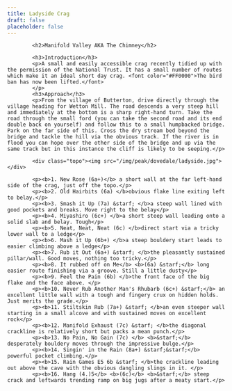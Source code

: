 ```yaml
---
title: Ladyside Crag
draft: false
placeholder: false
---
```



            <h2>Manifold Valley AKA The Chimney</h2>

            <h3>Introduction</h3>
            <p>A small and easily accessible crag recently tidied up with the permission of the National Trust. It has a small number of routes which make it an ideal short day crag. <font color="#FF0000">The bird ban has now been lifted.</font>
            </p>
            <h3>Approach</h3>
            <p>From the village of Butterton, drive directly through the village heading for Wetton Mill. The road descends a very steep hill and immediately at the bottom is a sharp right-hand turn. Take the road through the small ford (you can take the second road and its end double back on yourself) and follow this to a small humpbacked bridge. Park on the far side of this. Cross the dry stream bed beyond the bridge and tackle the hill via the obvious track. If the river is in flood you can hope over the other side of the bridge and up via the same track but in this instance the cliff is likely to be seeping.</p>

            <div class="topo"><img src="/img/peak/dovedale/ladyside.jpg"></div>

            <p><b>1. New Rose (6a+)</b> a short wall at the far left-hand side of the crag, just off the topo.</p>
            <p><b>2. Old Hairbits (6a) </b>obvious flake line exiting left to belay.</p>
            <p><b>3. Smash it Up (7a) &starf; </b>a steep wall lined with good pockets and breaks. Move right to the belay</p>
            <p><b>4. Miyashiro (6c+) </b>a short steep wall leading onto a solid slab and belay. Tough</p>
            <p><b>5. Neat, Neat, Neat (6c) </b>direct start via a tricky lower wall to a ledge</p>
            <p><b>6. Mash it Up (6b+) </b>a steep bouldery start leads to easier climbing above a ledge</p>
            <p><b>7. Rub it Out (6a+) &starf; </b>the pleasantly sustained pillar/wall. Good moves, nothing too tricky.</p>
            <p><b>8. It rubbed off on Me</b> <b>(6a) &starf;</b> long easier route finishing via a groove. Still a little dusty</p>
            <p><b>9. Feel the Pain (6b) </b>the front face of the big flake and the face above. </p>
            <p><b>10. Never Rub Another Man's Rhubarb (6c+) &starf;</b> an excellent little wall with a tough and fingery crux on hidden holds. Just merits the grade.</p>
            <p><b>11. Stiltskin Rub (7a+) &starf; </b>an even steeper wall starting in a small alcove and with sustained moves on excellent rock</p>
            <p><b>12. Manifold Exhaust (7c) &starf; </b>the diagonal crackline is relatively short but packs a mean punch.</p>
            <p><b>13. No Pain, No Gain (7c) </b> <b>&starf;</b> desperately bouldery moves through the impressive bulge.</p>
            <p><b>14. Singin' in the Rain (8a+) &starf;&starf;</b> powerful pocket climbing.</p>
            <p><b>15. Rain Games E5 6b &starf; </b>the crackline leading out above the cave with the obvious dangling slings in it. </p>
            <p><b>16. Hang (4.)5</b> <b>(6c)</b> <b>&starf;</b> steep crack and leftwards trending ramp on big jugs after a meaty start.</p>

